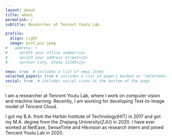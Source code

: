 ```yaml
---
layout: about
title: about
permalink: /
subtitle: Researcher at Tencent Youtu Lab.

profile:
  align: right
  image: prof_pic.jpeg
#   address: >
#     <p>555 your office number</p>
#     <p>123 your address street</p>
#     <p>Your City, State 12345</p>

news: true  # includes a list of news items
selected_papers: true # includes a list of papers marked as "selected={true}"
social: true  # includes social icons at the bottom of the page
---
```


I am a researcher at Tencent Youtu Lab, where I work on computer vision and machine learning. Recently, I am working for developing Text-to-Image model of Tencent Cloud.

I got my B.A. from the Harbin Institute of Technology(HIT) in 2017 and got my M.A. degree from the Zhejiang University(ZJU) in 2020. I have ever worked at NetEase, SenseTime and Hikvision as research intern and joined Tencent Youtu Lab in 2020.